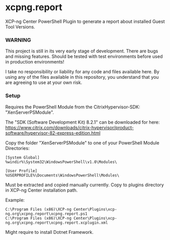 # xcpng.report
XCP-ng Center PowerShell Plugin to generate a report about installed Guest Tool Versions.

### WARNING
This project is still in its very early stage of development. There are bugs and missing features.
Should be tested with test environments before used in production environments!

I take no responsibility or liability for any code and files available here. By using any of the files available in this repository, you understand that you are agreeing to use at your own risk.


### Setup

Requires the PowerShell Module from the CitrixHypervisor-SDK: "XenServerPSModule".

The "SDK (Software Development Kit) 8.2.1" can be downloaded for here:
https://www.citrix.com/downloads/citrix-hypervisor/product-software/hypervisor-82-express-edition.html


Copy the folder "XenServerPSModule" to one of your PowerShell Module Directories:

```
[System Global]
%windir%\System32\WindowsPowerShell\v1.0\Modules\
```

```
[User Profile]
%USERPROFILE%\Documents\WindowsPowerShell\Modules\
```
Must be extracted and copied manually currently.
Copy to plugins directory in XCP-ng Center installation path.

Example:
```
C:\Program Files (x86)\XCP-ng Center\Plugins\xcp-ng.org\xcpng.report\xcpng.report.ps1
C:\Program Files (x86)\XCP-ng Center\Plugins\xcp-ng.org\xcpng.report\xcpng.report.xcplugin.xml
```

Might require to install Dotnet Framework.
